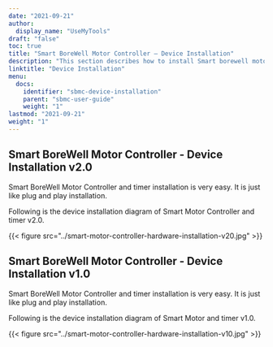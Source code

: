 ```yaml
---
date: "2021-09-21"
author:
  display_name: "UseMyTools"
draft: "false"
toc: true
title: "Smart BoreWell Motor Controller – Device Installation"
description: "This section describes how to install Smart borewell motor controller and timer."
linktitle: "Device Installation"
menu:
  docs:
    identifier: "sbmc-device-installation"
    parent: "sbmc-user-guide"
    weight: "1"
lastmod: "2021-09-21"
weight: "1"
---
```


## Smart BoreWell Motor Controller - Device Installation v2.0 ##

Smart BoreWell Motor Controller and timer installation is very easy. It is just like plug and play installation.

Following is the device installation diagram of Smart Motor Controller and timer v2.0.

{{< figure src="../smart-motor-controller-hardware-installation-v20.jpg" >}}

## Smart BoreWell Motor Controller - Device Installation v1.0 ##

Smart BoreWell Motor Controller and timer installation is very easy. It is just like plug and play installation.

Following is the device installation diagram of Smart Motor and timer v1.0.

{{< figure src="../smart-motor-controller-hardware-installation-v10.jpg" >}}

